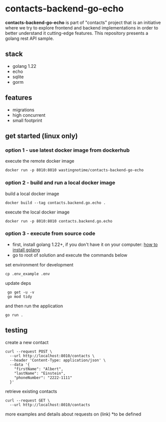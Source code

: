 # contacts-backend-go-echo

**contacts-backend-go-echo** is part of "contacts" project that is an initiative where we try to explore frontend and backend implementations in order to better understand it cutting-edge features. This repository presents a golang rest API sample.

## stack
* golang 1.22
* echo
* sqlite
* gorm

## features
* migrations
* high concurrent
* small footprint

## get started (linux only)

### option 1 - use latest docker image from dockerhub

execute the remote docker image
```
docker run -p 8010:8010 wastingnotime/contacts-backend-go-echo
```

### option 2 - build and run a local docker image
build a local docker image
```
docker build --tag contacts.backend.go.echo .
```

execute the local docker image
```
docker run -p 8010:8010 contacts.backend.go.echo
```
### option 3 - execute from source code 

- first, install golang 1.22+, if you don't have it on your computer:  [how to install golang](https://go.dev/doc/install)
- go to root of solution and execute the commands below

set environment for development
```
cp .env_example .env
```

update deps
```
 go get -u -v
 go mod tidy
```

and then run the application
```
go run .
```

## testing
create a new contact
```
curl --request POST \
  --url http://localhost:8010/contacts \
  --header 'Content-Type: application/json' \
  --data '{
	"firstName": "Albert",
	"lastName": "Einstein",
	"phoneNumber": "2222-1111"
  }'
```

retrieve existing contacts
```
curl --request GET \
  --url http://localhost:8010/contacts
```
more examples and details about requests on (link) *to be defined
